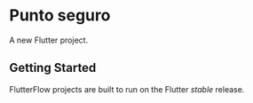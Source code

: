 # Punto seguro

A new Flutter project.

## Getting Started

FlutterFlow projects are built to run on the Flutter _stable_ release.
